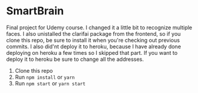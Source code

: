 # SmartBrain
Final project for Udemy course. I changed it a little bit to recognize multiple faces. I also unistalled the clarifai package from the frontend, so if you clone this repo, be sure to install it when you're checking out previous commits.
I also did'nt deploy it to heroku, because I have already done deploying on heroku a few times so I skipped that part. If you want to deploy it to heroku be sure to change all the addresses.

1. Clone this repo
2. Run `npm install` or `yarn`
3. Run `npm start` or `yarn start`